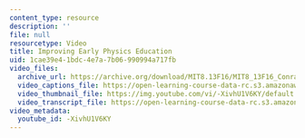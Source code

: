 ```yaml
---
content_type: resource
description: ''
file: null
resourcetype: Video
title: Improving Early Physics Education
uid: 1cae39e4-1bdc-4e7a-7b06-990994a717fb
video_files:
  archive_url: https://archive.org/download/MIT8.13F16/MIT8_13F16_Conrad_Early_Physics_300k.mp4
  video_captions_file: https://open-learning-course-data-rc.s3.amazonaws.com/8-13-14-experimental-physics-i-ii-junior-lab-fall-2016-spring-2017/b024a1c39a3950b2a869f2440e3de04a_-XivhU1V6KY.vtt
  video_thumbnail_file: https://img.youtube.com/vi/-XivhU1V6KY/default.jpg
  video_transcript_file: https://open-learning-course-data-rc.s3.amazonaws.com/8-13-14-experimental-physics-i-ii-junior-lab-fall-2016-spring-2017/076d7dd477b0c860769915e4a419ac42_-XivhU1V6KY.pdf
video_metadata:
  youtube_id: -XivhU1V6KY
---
```

